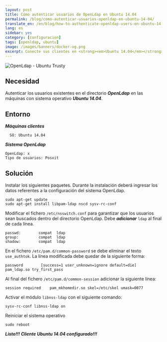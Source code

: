 ```yaml
---
layout: post
title: Cómo autenticar usuarios de OpenLdap en Ubuntu 14.04
permalink: /blog/como-autenticar-usuarios-openldap-en-ubuntu-14-04/
translate_en: /en/blog/how-to-authenticate-openldap-users-on-ubuntu-14-04/
lang: es
sidebar: yes
category: [configuracion]
tags: [openldap, ubuntu]
image: /images/banners/docker-og.png
excerpt: Conecte sus clientes en <strong><em>Ubuntu 14.04</em></strong> a su directorio <strong><em>OpenLdap</em></strong> con solo <strong><em>5 pasos!!!</em></strong>
---
```


<img src="{{ site.baseurl }}/images/banners/openldap-ubuntu.png" title="OpenLdap - Ubuntu Trusty" name="OpenLdap - Ubuntu Trusty" />

## Necesidad

Autenticar los usuarios existentes en el directorio **_OpenLdap_** en las máquinas con sistema operativo **_Ubuntu 14.04_**.

## Entorno

**_Máquinas clientes_**

```
  SO: Ubuntu 14.04
```

**_Sistema OpenLdap_**

```
OpenLdap: x
Tipo de usuarios: Posxit
```

## Solución

Instalar los siguientes paquetes. Durante la instalación deberá ingresar los datos referentes a la configuración del sistema OpenLdap.

```
sudo apt-get update
sudo apt-get install libpam-ldap nscd sysv-rc-conf
```

Modificar el fichero `/etc/nsswitch.conf` para garantizar que los usuarios sean buscados dentro del directorio OpenLdap. Debe **_adicionar_** `ldap` al final de cada línea.

```
passwd:        compat  ldap
group:         compat  ldap
shadow:        compat  ldap
```

En el fichero `/etc/pam.d/common-password` se debe eliminar el texto `use_authtok`. La línea modificada debe quedar de la siguiente forma:

```
password        [success=1 user_unknown=ignore default=die]     pam_ldap.so try_first_pass
```

Al final del fichero `/etc/pam.d/common-session` adicionar la siguiente línea:

```
session required    pam_mkhomedir.so skel=/etc/skel umask=0077
```

Activar el módulo `libnss-ldap` con el siguiente comando:

```
sysv-rc-conf libnss-ldap on
```

Reiniciar el sistema operativo

```
sudo reboot
```

**_Listo!!! Cliente Ubuntu 14.04 configurado!!!_**